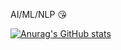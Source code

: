 AI/ML/NLP 😘


[![Anurag's GitHub stats](https://github-readme-stats.vercel.app/api?username=iamdiluxedbutcooler)](https://github.com/iamdiluxedbutcooler/github-readme-stats)
<!---
iamdiluxedbutcooler/iamdiluxedbutcooler is a ✨ special ✨ repository because its `README.md` (this file) appears on your GitHub profile.
You can click the Preview link to take a look at your changes.
--->
